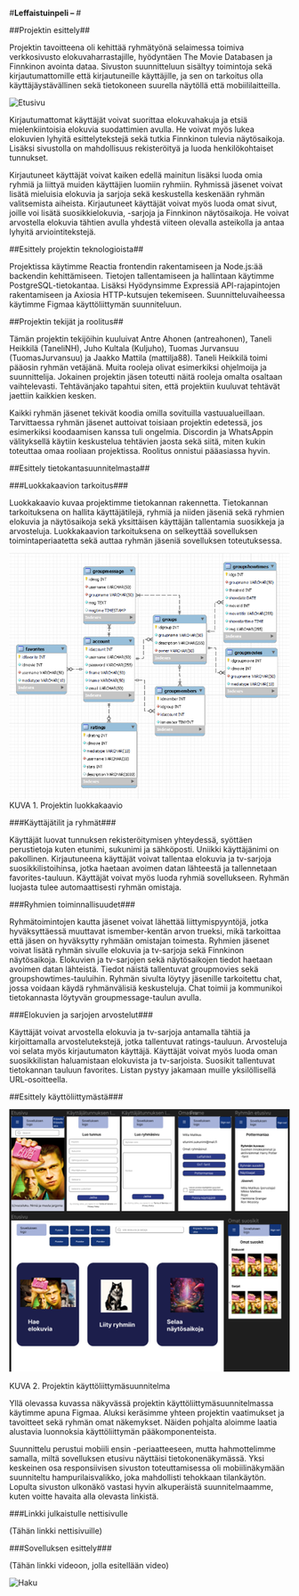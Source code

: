 #<strong>Leffaistuinpeli – </strong>#

##Projektin esittely##

Projektin tavoitteena oli kehittää ryhmätyönä selaimessa toimiva verkkosivusto elokuvaharrastajille, hyödyntäen The Movie Databasen ja Finnkinon avointa dataa. Sivuston suunnitteluun sisältyy toimintoja sekä kirjautumattomille että kirjautuneille käyttäjille, ja sen on tarkoitus olla käyttäjäystävällinen sekä tietokoneen suurella näytöllä että mobiililaitteilla. 

![Etusivu](elokuva-app/src/images/etusivu.png) 

Kirjautumattomat käyttäjät voivat suorittaa elokuvahakuja ja etsiä mielenkiintoisia elokuvia suodattimien avulla. He voivat myös lukea elokuvien lyhyitä esittelytekstejä sekä tutkia Finnkinon tulevia näytösaikoja. Lisäksi sivustolla on mahdollisuus rekisteröityä ja luoda henkilökohtaiset tunnukset. 

Kirjautuneet käyttäjät voivat kaiken edellä mainitun lisäksi luoda omia ryhmiä ja liittyä muiden käyttäjien luomiin ryhmiin. Ryhmissä jäsenet voivat lisätä mieluisia elokuvia ja sarjoja sekä keskustella keskenään ryhmän valitsemista aiheista. Kirjautuneet käyttäjät voivat myös luoda omat sivut, joille voi lisätä suosikkielokuvia, -sarjoja ja Finnkinon näytösaikoja. He voivat arvostella elokuvia tähtien avulla yhdestä viiteen olevalla asteikolla ja antaa lyhyitä arviointitekstejä. 

##Esittely projektin teknologioista##

Projektissa käytimme Reactia frontendin rakentamiseen ja Node.js:ää backendin kehittämiseen. Tietojen tallentamiseen ja hallintaan käytimme PostgreSQL-tietokantaa. Lisäksi Hyödynsimme Expressiä API-rajapintojen rakentamiseen ja Axiosia HTTP-kutsujen tekemiseen. Suunnitteluvaiheessa käytimme Figmaa käyttöliittymän suunniteluun.  

##Projektin tekijät ja roolitus##

Tämän projektin tekijöihin kuuluivat Antre Ahonen (antreahonen), Taneli Heikkilä (TaneliNH), Juho Kultala (Kuljuho), Tuomas Jurvansuu (TuomasJurvansuu) ja Jaakko Mattila (mattilja88). Taneli Heikkilä toimi pääosin ryhmän vetäjänä. Muita rooleja olivat esimerkiksi ohjelmoija ja suunnittelija. Jokainen projektin jäsen toteutti näitä rooleja omalta osaltaan vaihtelevasti. Tehtävänjako tapahtui siten, että projektiin kuuluvat tehtävät jaettiin kaikkien kesken.  

Kaikki ryhmän jäsenet tekivät koodia omilla sovituilla vastuualueillaan. Tarvittaessa ryhmän jäsenet auttoivat toisiaan projektin edetessä, jos esimerkiksi koodaamisen kanssa tuli ongelmia. Discordin ja WhatsAppin välityksellä käytiin keskustelua tehtävien jaosta sekä siitä, miten kukin toteuttaa omaa rooliaan projektissa. Roolitus onnistui pääasiassa hyvin. 

##Esittely tietokantasuunnitelmasta##

###Luokkakaavion tarkoitus###

Luokkakaavio kuvaa projektimme tietokannan rakennetta. Tietokannan tarkoituksena on hallita käyttäjätilejä, ryhmiä ja niiden jäseniä sekä ryhmien elokuvia ja näytösaikoja sekä yksittäisen käyttäjän tallentamia suosikkeja ja arvosteluja. Luokkakaavion tarkoituksena on selkeyttää sovelluksen toimintaperiaatetta sekä auttaa ryhmän jäseniä sovelluksen toteutuksessa. 

![Er-kaavio](elokuva-app/src/images/erkaavio.png) 
KUVA 1. Projektin luokkakaavio 

###Käyttäjätilit ja ryhmät###

Käyttäjät luovat tunnuksen rekisteröitymisen yhteydessä, syöttäen perustietoja kuten etunimi, sukunimi ja sähköposti. Uniikki käyttäjänimi on pakollinen. Kirjautuneena käyttäjät voivat tallentaa elokuvia ja tv-sarjoja suosikkilistoihinsa, jotka haetaan avoimen datan lähteestä ja tallennetaan favorites-tauluun. Käyttäjät voivat myös luoda ryhmiä sovellukseen. Ryhmän luojasta tulee automaattisesti ryhmän omistaja. 

###Ryhmien toiminnallisuudet###

Ryhmätoimintojen kautta jäsenet voivat lähettää liittymispyyntöjä, jotka hyväksyttäessä muuttavat ismember-kentän arvon trueksi, mikä tarkoittaa että jäsen on hyväksytty ryhmään omistajan toimesta. Ryhmien jäsenet voivat lisätä ryhmän sivulle elokuvia ja tv-sarjoja sekä Finnkinon näytösaikoja. Elokuvien ja tv-sarjojen sekä näytösaikojen tiedot haetaan avoimen datan lähteistä. Tiedot näistä tallentuvat groupmovies sekä groupshowtimes-tauluihin. Ryhmän sivulta löytyy jäsenille tarkoitettu chat, jossa voidaan käydä ryhmänvälisiä keskusteluja. Chat toimii ja kommunikoi tietokannasta löytyvän groupmessage-taulun avulla. 

###Elokuvien ja sarjojen arvostelut###

Käyttäjät voivat arvostella elokuvia ja tv-sarjoja antamalla tähtiä ja kirjoittamalla arvostelutekstejä, jotka tallentuvat ratings-tauluun. Arvosteluja voi selata myös kirjautumaton käyttäjä. Käyttäjät voivat myös luoda oman suosikkilistan haluamistaan elokuvista ja tv-sarjoista. Suosikit tallentuvat tietokannan tauluun favorites. Listan pystyy jakamaan muille yksilöllisellä URL-osoitteella. 

##Esittely käyttöliittymästä###

![Käyttöliittymäsuunnitelma](elokuva-app/src/images/kayttoliittymasuunnitelma.png) 

  KUVA 2. Projektin käyttöliittymäsuunnitelma 

 

Yllä olevassa kuvassa näkyvässä projektin käyttöliittymäsuunnitelmassa käytimme apuna Figmaa. Aluksi keräsimme yhteen projektin vaatimukset ja tavoitteet sekä ryhmän omat näkemykset. Näiden pohjalta aloimme laatia alustavia luonnoksia käyttöliittymän pääkomponenteista.  

Suunnittelu perustui mobiili ensin -periaatteeseen, mutta hahmottelimme samalla, miltä sovelluksen etusivu näyttäisi tietokonenäkymässä. Yksi keskeinen osa responsiivisen sivuston toteuttamisessa oli mobiilinäkymään suunniteltu hampurilaisvalikko, joka mahdollisti tehokkaan tilankäytön. Lopulta sivuston ulkonäkö vastasi hyvin alkuperäistä suunnitelmaamme, kuten voitte havaita alla olevasta linkistä. 

###Linkki julkaistulle nettisivulle 

(Tähän linkki nettisivuille) 

###Sovelluksen esittely###

(Tähän linkki videoon, jolla esitellään video) 

![Haku](elokuva-app/src/images/haku.png)
